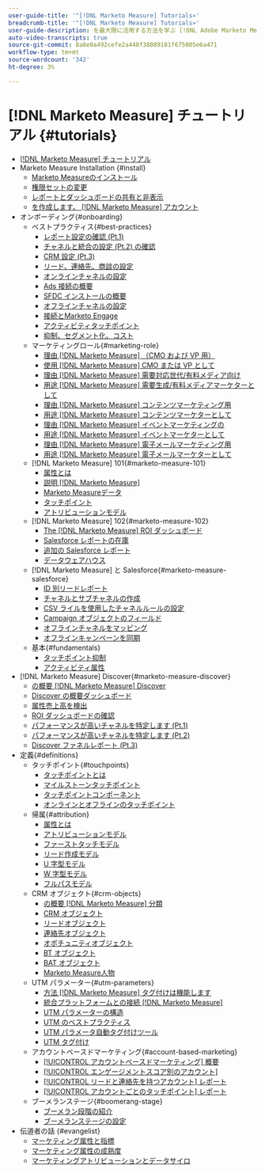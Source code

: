 ```yaml
---
user-guide-title: '"[!DNL Marketo Measure] Tutorials»'
breadcrumb-title: '"[!DNL Marketo Measure] Tutorials»'
user-guide-description: を最大限に活用する方法を学ぶ [!DNL Adobe Marketo Measure] ( 以前の [!DNL Bizible]) をクリックします。 インストール、オンボーディング、基本および定義に関するチュートリアルをご覧ください。
auto-video-transcripts: true
source-git-commit: 8a8e0a492cefe2a448f38089181f675005e6a471
workflow-type: tm+mt
source-wordcount: '342'
ht-degree: 3%

---
```



# [!DNL Marketo Measure] チュートリアル {#tutorials}

+ [[!DNL Marketo Measure] チュートリアル](overview.md)
+ Marketo Measure Installation {#install}
   + [Marketo Measureのインストール](/help/installing/install-production.md)
   + [権限セットの変更](/help/installing/modify-permission-sets-production.md)
   + [レポートとダッシュボードの共有と非表示](/help/installing/sharing-reports-production.md)
   + [を作成します。 [!DNL Marketo Measure] アカウント](/help/installing/creating-marketo-measure-account-production.md)
+ オンボーディング{#onboarding}
   + ベストプラクティス{#best-practices}
      + [レポート設定の確認 (Pt.1)](/help/onboarding/fundamentals/review-reporting-setting-pt1.md)
      + [チャネルと統合の設定 (Pt.2) の確認](/help/onboarding/fundamentals/channel-integration-settings.md)
      + [CRM 設定 (Pt.3)](/help/onboarding/fundamentals/crm-settings.md)
      + [リード、連絡先、商談の設定](/help/onboarding/fundamentals/leads-contacts-opps-settings.md)
      + [オンラインチャネルの設定](/help/onboarding/fundamentals/online-channel-setup.md)
      + [Ads 接続の概要](/help/onboarding/fundamentals/ads-connection-overview.md)
      + [SFDC インストールの概要](/help/onboarding/fundamentals/sfdc-installation-overview.md)
      + [オフラインチャネルの設定](/help/onboarding/fundamentals/offline-channel-setup.md)
      + [接続とMarketo Engage](/help/onboarding/fundamentals/connection-with-marketo-engage.md)
      + [アクティビティタッチポイント](/help/onboarding/fundamentals/activity-touchpoints.md)
      + [抑制、セグメント化、コスト](/help/onboarding/fundamentals/suppression-segmentation-cost.md)
   + マーケティングロール{#marketing-role}
      + [理由 [!DNL Marketo Measure] （CMO および VP 用）](/help/onboarding/marketing-role/cmo-and-vp-why.md)
      + [使用 [!DNL Marketo Measure] CMO または VP として](/help/onboarding/marketing-role/cmo-and-vp-using.md)
      + [理由 [!DNL Marketo Measure] 需要対応世代/有料メディア向け](/help/onboarding/marketing-role/demand-gen-why.md)
      + [用途 [!DNL Marketo Measure] 需要生成/有料メディアマーケターとして](/help/onboarding/marketing-role/demand-gen-using.md)
      + [理由 [!DNL Marketo Measure] コンテンツマーケティング用](/help/onboarding/marketing-role/content-marketing-why.md)
      + [用途 [!DNL Marketo Measure] コンテンツマーケターとして](/help/onboarding/marketing-role/content-marketing-using.md)
      + [理由 [!DNL Marketo Measure] イベントマーケティングの](/help/onboarding/marketing-role/events-marketing-why.md)
      + [用途 [!DNL Marketo Measure] イベントマーケターとして](/help/onboarding/marketing-role/events-marketing-using.md)
      + [理由 [!DNL Marketo Measure] 電子メールマーケティング用](/help/onboarding/marketing-role/email-marketing-why.md)
      + [用途 [!DNL Marketo Measure] 電子メールマーケターとして](/help/onboarding/marketing-role/email-marketing-using.md)
   + [!DNL Marketo Measure] 101{#marketo-measure-101}
      + [属性とは](/help/onboarding/marketo-measure-101/what-is-attribution.md)
      + [説明 [!DNL Marketo Measure]](/help/onboarding/marketo-measure-101/what-is-marketo-measure.md)
      + [Marketo Measureデータ](/help/onboarding/marketo-measure-101/marketo-measure-data.md)
      + [タッチポイント](/help/onboarding/marketo-measure-101/touchpoints.md)
      + [アトリビューションモデル](/help/onboarding/marketo-measure-101/attribution-models.md)
   + [!DNL Marketo Measure] 102{#marketo-measure-102}
      + [The [!DNL Marketo Measure] ROI ダッシュボード](/help/onboarding/marketo-measure-102/roi-dashboards.md)
      + [Salesforce レポートの在庫](/help/onboarding/marketo-measure-102/stock-salesforce-reports.md)
      + [追加の Salesforce レポート](/help/onboarding/marketo-measure-102/addtional-salesforce-reports.md)
      + [データウェアハウス](/help/onboarding/marketo-measure-102/data-warehouse.md)
   + [!DNL Marketo Measure] と Salesforce{#marketo-measure-salesforce}
      + [ID 別リードレポート](/help/onboarding/marketo-measure-salesforce/leads-by-id-report.md)
      + [チャネルとサブチャネルの作成](/help/onboarding/marketo-measure-salesforce/creating-channels-subchannels.md)
      + [CSV ライルを使用したチャネルルールの設定](/help/onboarding/marketo-measure-salesforce/channel-rules-csv.md)
      + [Campaign オブジェクトのフィールド](/help/onboarding/marketo-measure-salesforce/campaign-object-fields.md)
      + [オフラインチャネルをマッピング](/help/onboarding/marketo-measure-salesforce/mapping-offline-channels.md)
      + [オフラインキャンペーンを同期](/help/onboarding/marketo-measure-salesforce/syncing-offline-campaigns.md)
   + 基本{#fundamentals}
      + [タッチポイント抑制](/help/onboarding/marketo-measure-salesforce/touchpoint-suppression.md)
      + [アクティビティ属性](/help/onboarding/fundamentals/activities-attribution.md)
+ [!DNL Marketo Measure] Discover{#marketo-measure-discover}
   + [の概要 [!DNL Marketo Measure] Discover](/help/marketo-measure-discover/introduction-to-marketo-measure-discover.md)
   + [Discover の概要ダッシュボード](/help/marketo-measure-discover/2023-discover-overview-dashboard.md)
   + [属性売上高を検出](/help/marketo-measure-discover/2023-discover-attributed-revenue.md)
   + [ROI ダッシュボードの確認](/help/marketo-measure-discover/2023-discover-roi-dashboard.md)
   + [パフォーマンスが高いチャネルを特定します (Pt.1)](/help/marketo-measure-discover/top-of-funnel-reporting.md)
   + [パフォーマンスが高いチャネルを特定します (Pt.2)](/help/marketo-measure-discover/determine-which-channel-is-performing.md)
   + [Discover ファネルレポート (Pt.3)](/help/marketo-measure-discover/build-a-full-funnel-report-pt3.md)
+ 定義{#definitions}
   + タッチポイント{#touchpoints}
      + [タッチポイントとは](/help/definitions/touchpoints/what-is-a-touchpoint.md)
      + [マイルストーンタッチポイント](/help/definitions/touchpoints/milestone-touchpoints.md)
      + [タッチポイントコンポーネント](/help/definitions/touchpoints/touchpoint-components.md)
      + [オンラインとオフラインのタッチポイント](/help/definitions/touchpoints/online-offline-touchpoints.md)
   + 帰属{#attribution}
      + [属性とは](/help/definitions/attribution/what-is-attribution.md)
      + [アトリビューションモデル](/help/definitions/attribution/attribution-models.md)
      + [ファーストタッチモデル](/help/definitions/attribution/first-touch-model.md)
      + [リード作成モデル](/help/definitions/attribution/lead-creation-model.md)
      + [U 字型モデル](/help/definitions/attribution/u-shaped-model.md)
      + [W 字型モデル](/help/definitions/attribution/w-shaped-model.md)
      + [フルパスモデル](/help/definitions/attribution/full-path-model.md)
   + CRM オブジェクト{#crm-objects}
      + [の概要 [!DNL Marketo Measure] 分類](/help/definitions/crm-objects/taxonomy-overview.md)
      + [CRM オブジェクト](/help/definitions/crm-objects/crm-objects.md)
      + [リードオブジェクト](/help/definitions/crm-objects/lead-object.md)
      + [連絡先オブジェクト](/help/definitions/crm-objects/contact-object.md)
      + [オポチュニティオブジェクト](/help/definitions/crm-objects/opportunity-object.md)
      + [BT オブジェクト](/help/definitions/crm-objects/bt-object.md)
      + [BAT オブジェクト](/help/definitions/crm-objects/bat-object.md)
      + [Marketo Measure人物](/help/definitions/crm-objects/marketo-measure-person.md)
   + UTM パラメーター{#utm-parameters}
      + [方法 [!DNL Marketo Measure] タグ付けは機能します](/help/definitions/utm-parameters/how-marketo-measure-tagging-works.md)
      + [統合プラットフォームとの接続 [!DNL Marketo Measure]](/help/definitions/utm-parameters/connecting-integrated-platforms-with-marketo-measure.md)
      + [UTM パラメーターの構造](/help/definitions/utm-parameters/anatomy-of-a-utm-parameter.md)
      + [UTM のベストプラクティス](/help/definitions/utm-parameters/utm-best-practices.md)
      + [UTM パラメータ自動タグ付けツール](/help/definitions/utm-parameters/utm-parameter-auto-tagging-tools.md)
      + [UTM タグ付け](/help/definitions/utm-parameters/utm-tagging.md)
   + アカウントベースドマーケティング{#account-based-marketing}
      + [[!UICONTROL アカウントベースドマーケティング] 概要](/help/definitions/account-based-marketing/abm-overview.md)
      + [[!UICONTROL エンゲージメントスコア別のアカウント]](/help/definitions/account-based-marketing/accounts-by-engagement-score.md)
      + [[!UICONTROL リードと連絡先を持つアカウント] レポート](/help/definitions/account-based-marketing/accounts-with-leads-and-contacts.md)
      + [[!UICONTROL アカウントごとのタッチポイント] レポート](/help/definitions/account-based-marketing/touchpoints-per-account-report.md)
   + ブーメランステージ{#boomerang-stage}
      + [ブーメラン段階の紹介](/help/definitions/boomerang-stage/introduction-to-boomerang-stages.md)
      + [ブーメランステージの設定](/help/definitions/boomerang-stage/setting-up-boomerang-stages.md)
+ 伝道者の話 {#evangelist}
   + [マーケティング属性と指標](/help/evangelist-talks/attribution-and-metrics.md)
   + [マーケティング属性の成熟度](/help/evangelist-talks/marketing-attribution-maturity.md)
   + [マーケティングアトリビューションとデータサイロ](/help/evangelist-talks/marketing-attribution-and-data-silos.md)

